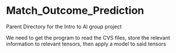 # Match_Outcome_Prediction
Parent Directory for the Intro to AI group project

We need to get the program to read the CVS files, store the relevant information to relevant tensors, then apply a model to said tensors
